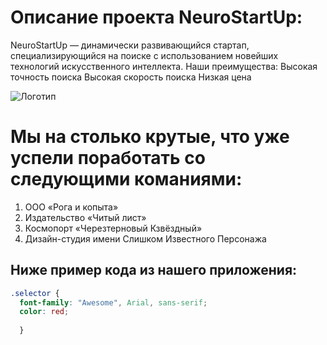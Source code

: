 # Описание проекта NeuroStartUp:

NeuroStartUp — динамически развивающийся стартап, специализирующийся на поиске с использованием новейших технологий искусственного интеллекта. Наши преимущества:
Высокая точность поиска
Высокая скорость поиска
Низкая цена

![Логотип](https://github.com/netology-ds-team/git-homeworks/blob/main/1_self/logo.png)

# Мы на столько крутые, что уже успели поработать со следующими команиями:


1. ООО «Рога и копыта»
2. Издательство «Читый лист»
3. Космопорт «Черезтерновый Кзвёздный»
4. Дизайн-студия имени Слишком Известного Персонажа
## Ниже пример кода из нашего приложения:
```css
.selector {
  font-family: "Awesome", Arial, sans-serif;
  color: red;
  
  }
```

